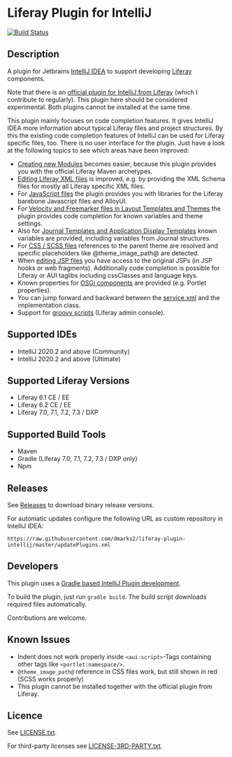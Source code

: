 <!--
  Title: Liferay Plugin for IntelliJ
  Description: A plugin for Jetbrains IntelliJ IDEA to support developing Liferay components.
  Author: dmarks2
  -->
  
Liferay Plugin for IntelliJ
===========================

[![Build Status](https://travis-ci.org/dmarks2/liferay-plugin-intellij.svg?branch=master)](https://travis-ci.org/dmarks2/liferay-plugin-intellij)

Description
-----------
A plugin for Jetbrains [IntelliJ IDEA](https://www.jetbrains.com/idea/) to support developing [Liferay](http://www.liferay.com/) components. 

Note that there is an [official plugin for IntelliJ from Liferay](https://plugins.jetbrains.com/plugin/10739-liferay) (which I contribute to regularly). This plugin here should be 
considered experimental. Both plugins cannot be installed at the same time.

This plugin mainly focuses on code completion features. It gives IntelliJ IDEA more information about typical Liferay files and project structures. 
By this the existing code completion features of IntelliJ can be used for Liferay specific files, too. There is no user interface
for the plugin. Just have a look at the following topics to see which areas have been improved:

* [Creating new Modules](documentation/new_modules.md) becomes easier, because this plugin provides you with the official Liferay Maven archetypes. 
* [Editing Liferay XML files](documentation/xml_files.md) is improved, e.g. by providing the XML Schema files for mostly all Liferay specific XML files. 
* For [JavaScript files](documentation/js_files.md) the plugin provides you with libraries for the Liferay barebone Javascript files and AlloyUI. 
* For [Velocity and Freemarker files in Layout Templates and Themes](documentation/vtl_ftl_files.md) the plugin provides code completion for known variables and theme settings.
* Also for [Journal Templates and Application Display Templates](documentation/structures_templates_adt.md) known variables are provided, including variables from Journal structures.
* For [CSS / SCSS files](documentation/scss_files.md) references to the parent theme are resolved and specific placeholders like @theme_image_path@ are detected. 
* When [editing JSP files](documentation/jsp_files.md) you have access to the original JSPs (in JSP hooks or web fragments). Additionally code completion is possible for Liferay or AUI taglibs including cssClasses and language keys.
* Known properties for [OSGi components](documentation/osgi_components.md) are provided (e.g. Portlet properties).
* You can jump forward and backward between the [service.xml](documentation/service_xml.md) and the implementation class.
* Support for [groovy scripts](documentation/groovy.md) (Liferay admin console).

Supported IDEs
--------------
* IntelliJ 2020.2 and above (Community)
* IntelliJ 2020.2 and above (Ultimate)

Supported Liferay Versions
--------------------------
* Liferay 6.1 CE / EE
* Liferay 6.2 CE / EE
* Liferay 7.0, 7.1, 7.2, 7.3 / DXP

Supported Build Tools
---------------------
* Maven
* Gradle (Liferay 7.0, 7.1, 7.2, 7.3 / DXP only)
* Npm 

Releases
--------

See [Releases](https://github.com/dmarks2/liferay-plugin-intellij/releases) to download binary release versions.

For automatic updates configure the following URL as custom repository in IntelliJ IDEA:

    https://raw.githubusercontent.com/dmarks2/liferay-plugin-intellij/master/updatePlugins.xml

Developers
----------
This plugin uses a [Gradle based IntelliJ Plugin development](http://www.jetbrains.org/intellij/sdk/docs/tutorials/build_system/prerequisites.html).

To build the plugin, just run ```gradle build```. The build script downloads required files automatically.

Contributions are welcome.

Known Issues
------------
* Indent does not work properly inside ``<aui:script>``-Tags containing other tags like ``<portlet:namespace/>``.
* ``@theme_image_path@`` reference in CSS files work, but still shown in red (SCSS works properly)
* This plugin cannot be installed together with the official plugin from Liferay.

Licence
-------

See [LICENSE.txt](LICENSE.txt).

For third-party licenses see [LICENSE-3RD-PARTY.txt](LICENSE-3RD-PARTY.txt).
